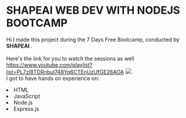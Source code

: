 # SHAPEAI WEB DEV WITH NODEJS BOOTCAMP
Hi I made this project during the 7 Days Free Bootcamp, conducted by <b> SHAPEAI
</b>.
<br><br>Here's the link for you to watch the sessions as well<br> https://www.youtube.com/playlist?list=PL7zl8TDRnbul748Yq6CTEnUzUfGE26AOA
<a href="https://www.youtube.com/playlist?list=PL7zl8TDRnbul748Yq6CTEnUzUfGE26AOA"> <img src="https://github.com/ShapeAI/PYTHON-AND-DATA-ANALYTICS/blob/main/JavaScriptandNodejs.png"> </a>
<br>I got to have hands on experience on:
<li>HTML
<li>JavaScript
<li>Node.js
<li>Express.js
